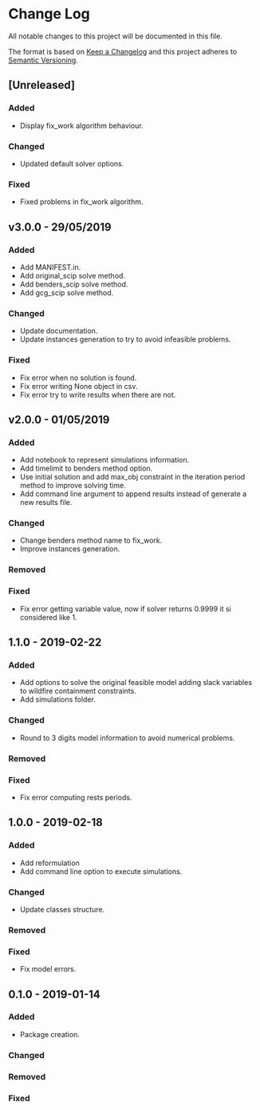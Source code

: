 Change Log
==========

All notable changes to this project will be documented in this file.

The format is based on [Keep a Changelog](http://keepachangelog.com)
and this project adheres to [Semantic Versioning](http://semver.org/).


[Unreleased]
------------

### Added ###
- Display fix_work algorithm behaviour.

### Changed ###
- Updated default solver options.

### Fixed ###
- Fixed problems in fix_work algorithm.

v3.0.0 - 29/05/2019
-------------------

### Added ###
- Add MANIFEST.in.
- Add original_scip solve method.
- Add benders_scip solve method.
- Add gcg_scip solve method.

### Changed ###
- Update documentation.
- Update instances generation to try to avoid infeasible problems.

### Fixed ###
- Fix error when no solution is found.
- Fix error writing None object in csv.
- Fix error try to write results when there are not.

v2.0.0 - 01/05/2019
-------------------

### Added ###
- Add notebook to represent simulations information.
- Add timelimit to benders method option.
- Use initial solution and add max_obj constraint in the iteration period method to improve solving time.
- Add command line argument to append results instead of generate a new results file.

### Changed ###
- Change benders method name to fix_work.
- Improve instances generation.

### Removed ###

### Fixed ###
- Fix error getting variable value, now if solver returns 0.9999 it si considered like 1.

1.1.0 - 2019-02-22
------------------

### Added ###
- Add options to solve the original feasible model adding slack variables to wildfire containment constraints.
- Add simulations folder.

### Changed ###
- Round to 3 digits model information to avoid numerical problems.

### Removed ###

### Fixed ###
- Fix error computing rests periods.


1.0.0 - 2019-02-18
------------------

### Added ###
+ Add reformulation
+ Add command line option to execute simulations.

### Changed ###
+ Update classes structure.

### Removed ###

### Fixed ###
+ Fix model errors.


0.1.0 - 2019-01-14
------------------

### Added ###
- Package creation.

### Changed ###

### Removed ###

### Fixed ###